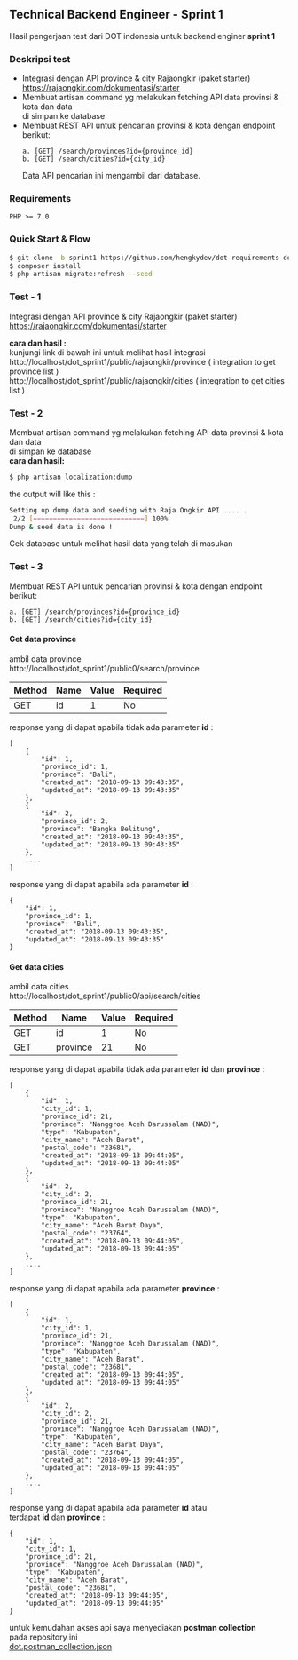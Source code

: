 ## Technical Backend Engineer - Sprint 1
Hasil pengerjaan test dari DOT indonesia untuk backend enginer **sprint 1**

### Deskripsi test 
  - Integrasi dengan API province & city Rajaongkir (paket starter)  
    https://rajaongkir.com/dokumentasi/starter
  - Membuat artisan command​ yg melakukan fetching API data provinsi & kota dan data  
    di simpan ke database
  - Membuat REST API untuk pencarian provinsi & kota dengan endpoint berikut:  
    ```
    a. [GET] /search/provinces?id={province_id}  
    b. [GET] /search/cities?id={city_id}  
    ```
    Data API pencarian ini mengambil dari database.    
### Requirements
```
PHP >= 7.0 
```
### Quick Start & Flow
```sh
$ git clone -b sprint1 https://github.com/hengkydev/dot-requirements dot_sprint1
$ composer install
$ php artisan migrate:refresh --seed
```

### Test - 1
Integrasi dengan API province & city Rajaongkir (paket starter)  
https://rajaongkir.com/dokumentasi/starter  
  
**cara dan hasil :**  
kunjungi link di bawah ini untuk melihat hasil integrasi  
http://localhost/dot_sprint1/public/rajaongkir/province ( integration to get province list )  
http://localhost/dot_sprint1/public/rajaongkir/cities ( integration to get cities list )  
  
### Test - 2
Membuat artisan command​ yg melakukan fetching API data provinsi & kota dan data  
di simpan ke database  
**cara dan hasil:**
```sh
$ php artisan localization:dump
```
the output will like this :  
```sh
Setting up dump data and seeding with Raja Ongkir API .... .
 2/2 [============================] 100%
Dump & seed data is done !
```
Cek database untuk melihat hasil data yang telah di masukan  
  
### Test - 3
Membuat REST API untuk pencarian provinsi & kota dengan endpoint berikut:  
```
a. [GET] /search/provinces?id={province_id}  
b. [GET] /search/cities?id={city_id}
```  


#### Get data province
ambil data province  
http://localhost/dot_sprint1/public0/search/province

| Method    | Name          | Value             | Required |
| --------- |---------------| ----------------- | -------- |
| GET       | id            | 1                 | No       |

response yang di dapat apabila tidak ada parameter **id** :  
```
[
    {
        "id": 1,
        "province_id": 1,
        "province": "Bali",
        "created_at": "2018-09-13 09:43:35",
        "updated_at": "2018-09-13 09:43:35"
    },
    {
        "id": 2,
        "province_id": 2,
        "province": "Bangka Belitung",
        "created_at": "2018-09-13 09:43:35",
        "updated_at": "2018-09-13 09:43:35"
    },
    ....
]
```
response yang di dapat apabila ada parameter **id** :  
```
{
    "id": 1,
    "province_id": 1,
    "province": "Bali",
    "created_at": "2018-09-13 09:43:35",
    "updated_at": "2018-09-13 09:43:35"
}
```

#### Get data cities
ambil data cities  
http://localhost/dot_sprint1/public0/api/search/cities

| Method    | Name          | Value             | Required |
| --------- |---------------| ----------------- | -------- |
| GET       | id            | 1                 | No       |
| GET       | province      | 21                | No       |

response yang di dapat apabila tidak ada parameter **id** dan **province** :  
```
[
    {
        "id": 1,
        "city_id": 1,
        "province_id": 21,
        "province": "Nanggroe Aceh Darussalam (NAD)",
        "type": "Kabupaten",
        "city_name": "Aceh Barat",
        "postal_code": "23681",
        "created_at": "2018-09-13 09:44:05",
        "updated_at": "2018-09-13 09:44:05"
    },
    {
        "id": 2,
        "city_id": 2,
        "province_id": 21,
        "province": "Nanggroe Aceh Darussalam (NAD)",
        "type": "Kabupaten",
        "city_name": "Aceh Barat Daya",
        "postal_code": "23764",
        "created_at": "2018-09-13 09:44:05",
        "updated_at": "2018-09-13 09:44:05"
    },
    ....
]
```
response yang di dapat apabila ada parameter **province** :  
```
[
    {
        "id": 1,
        "city_id": 1,
        "province_id": 21,
        "province": "Nanggroe Aceh Darussalam (NAD)",
        "type": "Kabupaten",
        "city_name": "Aceh Barat",
        "postal_code": "23681",
        "created_at": "2018-09-13 09:44:05",
        "updated_at": "2018-09-13 09:44:05"
    },
    {
        "id": 2,
        "city_id": 2,
        "province_id": 21,
        "province": "Nanggroe Aceh Darussalam (NAD)",
        "type": "Kabupaten",
        "city_name": "Aceh Barat Daya",
        "postal_code": "23764",
        "created_at": "2018-09-13 09:44:05",
        "updated_at": "2018-09-13 09:44:05"
    },
    ....
]
```
response yang di dapat apabila ada parameter **id** atau  
terdapat **id** dan **province** :  
```
{
    "id": 1,
    "city_id": 1,
    "province_id": 21,
    "province": "Nanggroe Aceh Darussalam (NAD)",
    "type": "Kabupaten",
    "city_name": "Aceh Barat",
    "postal_code": "23681",
    "created_at": "2018-09-13 09:44:05",
    "updated_at": "2018-09-13 09:44:05"
}
```

untuk kemudahan akses api saya menyediakan **postman collection**  
pada repository ini  
[dot.postman_collection.json](dot.postman_collection.json)
